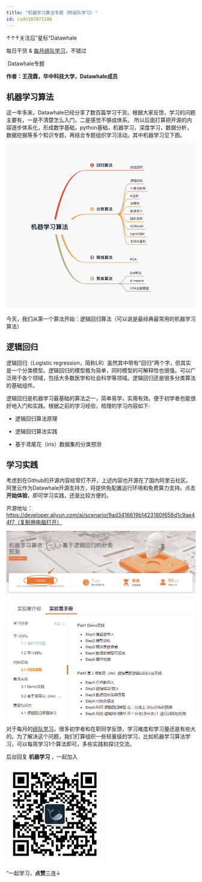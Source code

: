```yaml
---
title: "机器学习算法专题（附组队学习）"
id: csdn107873106
---
```


↑↑↑关注后"星标"Datawhale

每日干货 & [每月组队学习](https://mp.weixin.qq.com/mp/appmsgalbum?__biz=MzIyNjM2MzQyNg%3D%3D&action=getalbum&album_id=1338040906536108033#wechat_redirect)，不错过

 Datawhale专题 

**作者：王茂霖，华中科技大学，Datawhale成员**

## 机器学习算法

这一年多来，Datawhale已经分享了数百篇学习干货。根据大家反馈，学习的问题主要有，一是不清楚怎么入门，二是感觉不够成体系。 所以后面打算把开源的内容逐步体系化，形成数学基础，python基础，机器学习，深度学习，数据分析，数据挖掘等多个知识专题，再结合专题组织学习活动。其中机器学习见下图。

![](../img/94a5b6dbd79d12889ec1167805b0de99.png)

今天，我们从第一个算法开始：逻辑回归算法（可以说是最经典最常用的机器学习算法）

## 逻辑回归

逻辑回归（Logistic regression，简称LR）虽然其中带有"回归"两个字，但其实是一个分类模型。逻辑回归的模型极为简单，同时模型的可解释性也很强。可以广泛用于各个领域，包括大多数医学和社会科学等领域。逻辑回归还是很多分类算法的基础组件。

逻辑回归是机器学习最基础的算法之一，简单易学，实用有效。便于初学者也能很好地入门和实践。根据之前的学习经验，梳理的学习内容如下:

*   逻辑回归算法原理

*   逻辑回归算法实践

*   基于鸢尾花（iris）数据集的分类预测

## 学习实践

考虑到在Github的开源内容经常打不开，上述内容也开源在了国内阿里云社区。阿里云作为Datawhale开源支持方，将提供免配置运行环境和免费算力支持。点击**开始体验**，即可学习实践，还是比较方便的。

开源地址：https://developer.aliyun.com/ai/scenario/9ad3416619b1423180f656d1c9ae44f7（复制用电脑打开）

![](../img/497c5961a805d6df8e598aa1984c24b6.png)

![](../img/2844465df15a2bf038e40a459f0d688f.png)

对于每月的[组队学习](https://mp.weixin.qq.com/mp/appmsgalbum?__biz=MzIyNjM2MzQyNg%3D%3D&action=getalbum&album_id=1338040906536108033#wechat_redirect)，很多初学者和在职同学反馈，学习难度和学习量还是有些大的。为了解决这个问题，我们打算组织一些轻量级的学习，比如机器学习算法学习，可以每周学习1个算法即可，多些实践和探讨交流。

后台回复 **机器学习** ，一起加入

![](../img/031c1553c7de6a3d31fc35ad7774bdee.png)

“一起学习，**点赞**三连↓